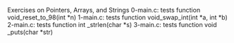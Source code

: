 Exercises on Pointers, Arrays, and Strings
0-main.c: tests function void_reset_to_98(int *n)
1-main.c: tests function void_swap_int(int *a, int *b)
2-main.c: tests function int _strlen(char *s)
3-main.c: tests function void _puts(char *str)
